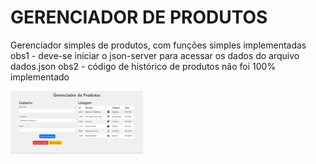 # GERENCIADOR DE PRODUTOS

Gerenciador simples de produtos, com funções simples implementadas
obs1 - deve-se iniciar o json-server para acessar os dados do arquivo dados.json
obs2 - código de histórico de produtos não foi 100% implementado

<img src="/tela.png" height="100" weight="100">
